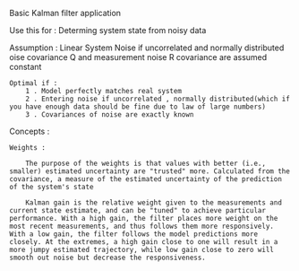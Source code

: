 
Basic Kalman filter application

Use this for :
    Determing system state from noisy data 

Assumption :
    Linear System
    Noise if uncorrelated and normally distributed
    oise covariance Q and measurement noise R covariance are assumed constant 
    
    Optimal if :
        1 . Model perfectly matches real system
        2 . Entering noise if uncorrelated , normally distributed(which if you have enough data should be fine due to law of large numbers)
        3 . Covariances of noise are exactly known


Concepts  :

    Weights : 

        The purpose of the weights is that values with better (i.e., smaller) estimated uncertainty are "trusted" more. Calculated from the covariance, a measure of the estimated uncertainty of the prediction of the system's state

        Kalman gain is the relative weight given to the measurements and current state estimate, and can be "tuned" to achieve particular performance. With a high gain, the filter places more weight on the most recent measurements, and thus follows them more responsively. With a low gain, the filter follows the model predictions more closely. At the extremes, a high gain close to one will result in a more jumpy estimated trajectory, while low gain close to zero will smooth out noise but decrease the responsiveness.


    
    
    
